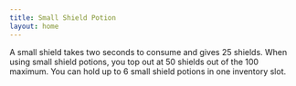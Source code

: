 ```yaml
---
title: Small Shield Potion
layout: home
---
```


A small shield takes two seconds to consume and gives 25 shields. When using small shield potions, you top out at 50 shields out of the 100 maximum. You can hold up to 6 small shield potions in one inventory slot.
